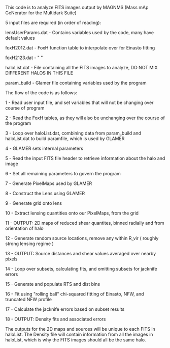 This code is to analyze FITS images output by MAGNMS (Mass mAp GeNerator for the Multidark Suite)

5 input files are required (in order of reading):
  
  lensUserParams.dat - Contains variables used by the code, many have default values
  
  foxH2012.dat       - FoxH function table to interpolate over for Einasto fitting
  
  foxH2123.dat       - " "
  
  haloList.dat       - File containing all the FITS images to analyze, DO NOT MIX DIFFERENT HALOS IN THIS FILE
  
  param_build        - Glamer file containing variables used by the program


The flow of the code is as follows:

1 - Read user input file, and set variables that will not be changing over course of program

2 - Read the FoxH tables, as they will also be unchanging over the course of the program

3 - Loop over haloList.dat, combining data from param_build and haloList.dat to build paramfile, which is used by GLAMER

4 - GLAMER sets internal parameters

5 - Read the input FITS file header to retrieve information about the halo and image

6 - Set all remaining parameters to govern the program

7 - Generate PixelMaps used by GLAMER

8 - Construct the Lens using GLAMER

9 - Generate grid onto lens

10 - Extract lensing quantities onto our PixelMaps, from the grid

11 - OUTPUT: 2D maps of reduced shear quantites, binned radially and from orientation of halo

12 - Generate random source locations, remove any within R_vir ( roughly strong lensing regime )

13 - OUTPUT: Source distances and shear values averaged over nearby pixels

14 - Loop over subsets, calculating fits, and omitting subsets for jacknife errors

15 - Generate and populate RTS and dist bins

16 - Fit using "rolling ball" chi-squared fitting of Einasto, NFW, and truncated NFW profile

17 - Calculate the jacknife errors based on subset results

18 - OUTPUT: Density fits and associated errors

The outputs for the 2D maps and sources will be unique to each FITS in haloList. The Density file will contain
information from all the images in haloList, which is why the FITS images should all be the same halo.
